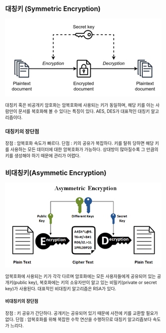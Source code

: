 ## 대칭키 (Symmetric Encryption)
![symmetric](./img/symmetric_encryption.png)

대칭키 혹은 비공개키 암호화는 암복호화에 사용되는 키가 동일하며, 해당 키를 아는 사람만이 문서를 복호화해 볼 수 있다는 특징이 있다. AES, DES가 대표적인 대칭키 알고리즘이다.

### 대칭키의 장단점
장점 : 암복호화 속도가 빠르다. 
단점 : 키의 공유가 복잡하다. 키를 탈취 당하면 해당 키를 사용하는 모든 데이터에 대한 암복호화가 가능하다. 상대방이 많아질수록 그 만큼의 키를 생성해야 하기 때문에 관리가 어렵다.

## 비대칭키(Asymmetic Encryption)
![asymmetric](./img/asymmetric_encryption.png)

암복호화에 사용되는 키가 각각 다르며 암호화에는 모든 사용자들에게 공유되어 있는 공개키(public key), 복호화에는 키의 소유자만이 알고 있는 비밀키(private or secret key)가 사용된다. 대표적인 비대칭키 알고리즘은 RSA가 있다.

#### 비대칭키의 장단점
장점 : 키 공유가 간단하다. 공개키는 공유되어 있기 때문에 사전에 키를 교환할 필요가 없다. 
단점 : 암복호화를 위해 복잡한 수학 연산을 수행하므로 대칭키 알고리즘보다 속도가 느리다. 
